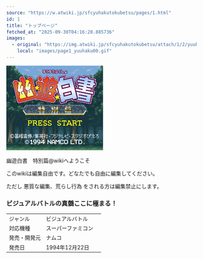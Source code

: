 ```yaml
---
source: "https://w.atwiki.jp/sfcyuhakutokubetsu/pages/1.html"
id: 1
title: "トップページ"
fetched_at: "2025-09-30T04:16:20.885736"
images:
  - original: "https://img.atwiki.jp/sfcyuhakutokubetsu/attach/1/2/yuuhaku00.gif"
    local: "images/page1_yuuhaku00.gif"
---
```


![](images/page1_yuuhaku00.gif)
  

幽遊白書　特別篇@wikiへようこそ
  
このwikiは編集自由です。どなたでも自由に編集してください。
  
ただし 悪質な編集、荒らし行為 をされる方は編集禁止にします。

  

### ビジュアルバトルの真髄ここに極まる！

|  |  |  |
| --- | --- | --- |
| ジャンル | ビジュアルバトル |  |
| 対応機種 | スーパーファミコン |
| 発売・開発元 | ナムコ |
| 発売日 | 1994年12月22日 |

  